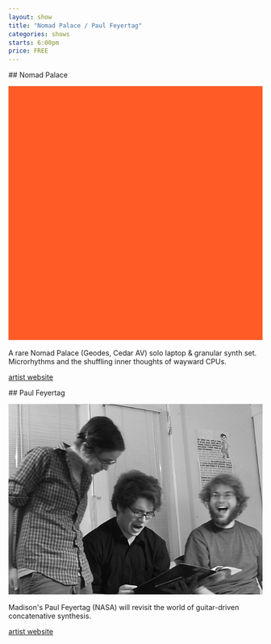 ```yaml
---
layout: show
title: "Nomad Palace / Paul Feyertag"
categories: shows
starts: 6:00pm
price: FREE
---
```


<div class="artist" markdown="1">
## Nomad Palace

![Nomad Palace](/images/nomad.palace.jpg)

A rare Nomad Palace (Geodes, Cedar AV) solo laptop & granular synth set. Microrhythms and the shuffling inner thoughts of wayward CPUs.

[artist website][np]

</div>

<div class="artist" markdown="1">
## Paul Feyertag

![Paul Feyertag](/images/paul.feyertag.jpg)

Madison's Paul Feyertag (NASA) will revisit the world of guitar-driven concatenative synthesis.

[artist website][nasa]

</div>

[np]: http://www.nomadpalace.net
[nasa]: http://nasa.pink
